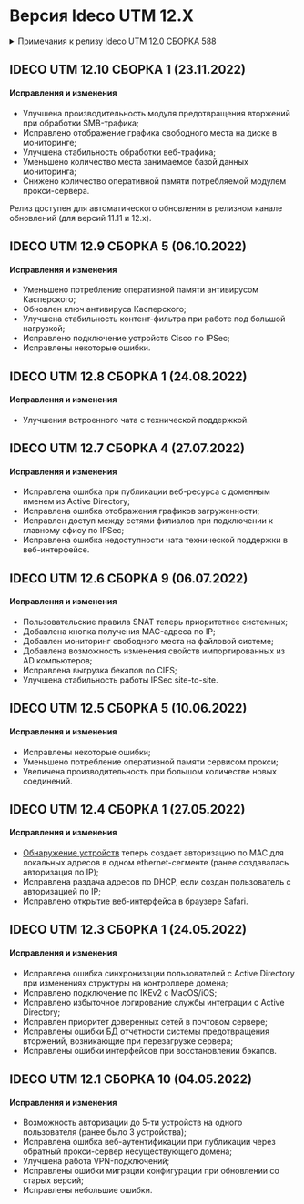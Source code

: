 # Версия Ideco UTM 12.X 

<details>

<summary>Примечания к релизу Ideco UTM 12.0 СБОРКА 588</summary>

**Дата выхода версии**: 15.04.2022.

**Техническая поддержка и обратная связь** (поможет нам улучшить продукт):
* Обсудить версию в телеграмм-канале с разработчиками: [https://t.me/idecoutm](https://t.me/idecoutm);
* Портал технической поддержки: [https://help.ideco.ru/](https://help.ideco.ru/);
* Электронная почта: help@ideco.ru;
* Telegram: [ideco.bot](https://telegram.im/@ideco_support_bot).


[Скачать Ideco UTM 10](https://my.ideco.ru/). \
Автоматическая регистрация тестовой лицензии: [my.ideco.ru](my.ideco.ru) (полный функционал на 40 дней и 10 000 пользователей).

**Новые возможности версии 12**

* Новая платформа на базе ядра Linux 5.15;
* Добавлена возможность создать правило авторизации только по [MAC-адресу](/settings/users/authorization/IP-and-MAC-authorization/mac.md);
* Добавлена [фильтрация баннерной рекламы](../settings/services/nextdns.md) на уровне DNS;
* Добавлена динамическая маршрутизация на базе [OSPF](../settings/services/ospf.md);
* Добавлена возможность возврата на прошлую версию после обновления;
* Добавлено резервирование [IP к MAC](../settings/services/dhcp.md#nastroika-dhcp-servera-s-privyazkoi-ip-k-mac) в разделе DHCP;
* Добавлена возможность запускать веб-интерфейс для [Антиспама](../settings/access-rules/antivirus.md);
* Добавлена возможность отключать созданные правила в [Исключениях прокси](../settings/services/proxy/exclusions.md).
  
**Исправления и изменения**

* Для клиентов, подключенных к Ideco UTM по IKEv2/IPsec, маршруты передаются автоматически;
* Правила [Предотвращения вторжений](../settings/access-rules/ips.md), [Контроля приложений](../settings/access-rules/application-control.md) и [Ограничение скорости](../settings/access-rules/shaper.md) обрабатывают поступающий по VPN трафик из внешней сети;
* Исходящее подключение IPSec к Mikrotik версии ниже 6.46 по сертификатам работать не будет. При этом, подключения, созданные в версии 11.х, продолжат работу;
* Правила [Предотвращения вторжений](../settings/access-rules/ips.md), [Контроля приложений](../settings/access-rules/application-control.md) и [Ограничение скорости](../settings/access-rules/shaper.md) перестали обрабатывать трафик между локальными сетями и сетями филиалов;
* Переработан [раздел с сертификатами](../settings/services/certificates/README.md);
* Переработан и улучшен раздел авторизации пользователей по [IP-адресу/MAC-адресу](../settings/users/authorization/IP-and-MAC-authorization/README.md);
* Новая версия модуля [Контроль приложений](../settings/access-rules/application-control.md).

**Обновление с релизов Ideco UTM 8.0 и старше**

Обновление с релиза Ideco UTM 11 возможно через автоматические обновления (тестовый канал, будет доступна в ближайшее время).

Обновление с релизов 8.х, 9.х, 10.х, 11.х возможно через автоматические обновления с промежуточным обновлением до версий 9.11, 10.7, 11.10.

**Обновление с версии Ideco UTM 7.9.9**

Обновление до версии 12 напрямую невозможно.

Возможна миграция настроек на предварительно установленную версию 9.11 и дальнейшее обновление до версии 12.0 с помощью автоматического обновления.

</details>

## **IDECO UTM 12.10 СБОРКА 1 (23.11.2022)**

#### **Исправления и изменения**

* Улучшена производительность модуля предотвращения вторжений при обработки SMB-трафика;
* Исправлено отображение графика свободного места на диске в мониторинге;
* Улучшена стабильность обработки веб-трафика;
* Уменьшено количество места занимаемое базой данных мониторинга;
* Снижено количество оперативной памяти потребляемой модулем прокси-сервера.

Релиз доступен для автоматического обновления в релизном канале обновлений (для версий 11.11 и 12.х).

## **IDECO UTM 12.9 СБОРКА 5 (06.10.2022)**

#### **Исправления и изменения**

* Уменьшено потребление оперативной памяти антивирусом Касперского;
* Обновлен ключ антивируса Касперского;
* Улучшена стабильность контент-фильтра при работе под большой нагрузкой;
* Исправлено подключение устройств Cisco по IPSec;
* Исправлены некоторые ошибки.

## **IDECO UTM 12.8 СБОРКА 1 (24.08.2022)**

#### **Исправления и изменения**

* Улучшения встроенного чата с технической поддержкой.

## **IDECO UTM 12.7 СБОРКА 4 (27.07.2022)**

#### **Исправления и изменения**

* Исправлена ошибка при публикации веб-ресурса с доменным именем из Active Directory;
* Исправлена ошибка отображения графиков загруженности;
* Исправлен доступ между сетями филиалов при подключении к главному офису по IPSec;
* Исправлена ошибка недоступности чата технической поддержки в веб-интерфейсе.

## **IDECO UTM 12.6 СБОРКА 9 (06.07.2022)**

#### **Исправления и изменения**

* Пользовательские правила SNAT теперь приоритетнее системных;
* Добавлена кнопка получения MAC-адреса по IP;
* Добавлен мониторинг свободного места на файловой системе;
* Добавлена возможность изменения свойств импортированных из AD компьютеров;
* Исправлена выгрузка бекапов по CIFS;
* Улучшена стабильность работы IPSec site-to-site.

## **IDECO UTM 12.5 СБОРКА 5 (10.06.2022)**
 
#### **Исправления и изменения**

* Исправлены некоторые ошибки;
* Уменьшено потребление оперативной памяти сервисом прокси;
* Увеличена производительность при большом количестве новых соединений.

## **IDECO UTM 12.4 СБОРКА 1 (27.05.2022)**
 
#### **Исправления и изменения**
 

* [Обнаружение устройств](../settings/users/device-discovery.md) теперь создает авторизацию по MAC для локальных адресов в одном ethernet-сегменте (ранее создавалась авторизация по IP);
* Исправлена раздача адресов по DHCP, если создан пользователь с авторизацией по IP;
* Исправлено открытие веб-интерфейса в браузере Safari.

## **IDECO UTM 12.3 СБОРКА 1 (24.05.2022)**

#### **Исправления и изменения**

* Исправлена ошибка синхронизации пользователей с Active Directory при изменениях структуры на контроллере домена;
* Исправлено подключение по IKEv2 с MacOS/iOS;
* Исправлено избыточное логирование службы интеграции с Active Directory;
* Исправлен приоритет доверенных сетей в почтовом сервере;
* Исправлены ошибки БД отчетности системы предотвращения вторжений, возникающие при перезагрузке сервера;
* Исправлены ошибки интерфейсов при восстановлении бэкапов. 

## **IDECO UTM 12.1 СБОРКА 10 (04.05.2022)**

#### **Исправления и изменения**

* Возможность авторизации до 5-ти устройств на одного пользователя (ранее было 3 устройства);
* Исправлена ошибка веб-аутентификации при публикации через обратный прокси-сервер несуществующего домена;
* Улучшена работа VPN-подключений;
* Исправлены ошибки миграции конфигурации при обновлении со старых версий;
* Исправлены небольшие ошибки.
